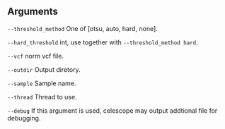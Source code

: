 ## Arguments
`--threshold_method` One of [otsu, auto, hard, none].

`--hard_threshold` int, use together with `--threshold_method hard`.

`--vcf` norm vcf file.

`--outdir` Output diretory.

`--sample` Sample name.

`--thread` Thread to use.

`--debug` If this argument is used, celescope may output addtional file for debugging.

